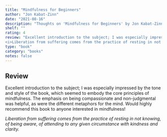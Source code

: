 ```yaml
---
title: "Mindfulness for Beginners"
author: "Jon Kabat-Zinn"
date: "2021-08-16"
description: "Thoughts on 'Mindfulness for Beginners' by Jon Kabat-Zinn."
shelf: ""
rating: 4
review: "Excellent introduction to the subject; I was especially impressed by the tone and style of the book, which seemed to embody the core principles of mindfulness. The emphasis on being compassionate and non-judgmental was helpful, as were the different metaphors for the mind. Would highly recommend this book to anyone interested in mindfulness!<br/><br/>
<i>Liberation from suffering comes from the practice of resting in not knowing, of being aware, of attending to any given circumstance with kindness and clarity.</i>"
type: "book"
category: "books"
notes: false
---
```


## Review 

Excellent introduction to the subject; I was especially impressed by the tone and style of the book, which seemed to embody the core principles of mindfulness. The emphasis on being compassionate and non-judgmental was helpful, as were the different metaphors for the mind. Would highly recommend this book to anyone interested in mindfulness! 

  

 
_Liberation from suffering comes from the practice of resting in not knowing, of being aware, of attending to any given circumstance with kindness and clarity._

